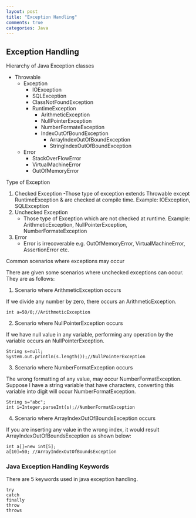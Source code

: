 ```yaml
---
layout: post
title: "Exception Handling"
comments: true
categories: Java
---
```


## Exception Handling

Hierarchy of Java Exception classes
* Throwable
    - Exception
        - IOException
        - SQLException
        - ClassNotFoundException
        - RuntimeException
            - ArithmeticException
            - NullPointerException
            - NumberFormateException
            - IndexOutOfBoundException
                - ArrayIndexOutOfBoundException
                - StringIndexOutOfBoundException
    - Error
        - StackOverFlowError
        - VirtualMachineError
        - OutOfMemoryError
        

Type of Exception
1. Checked Exception
    -Those type of exception extends Throwable except RuntimeException & are checked at compile time. Example: IOException, SQLException
2. Unchecked Exception
    - Those type of Exception which are not checked at runtime. Example: ArithmeticException, NullPointerException, NumberFormateException 
3. Error
    - Error is irrecoverable e.g. OutOfMemoryError, VirtualMachineError, AssertionError etc.
    

Common scenarios where exceptions may occur

There are given some scenarios where unchecked exceptions can occur. They are as follows:
1) Scenario where ArithmeticException occurs

If we divide any number by zero, there occurs an ArithmeticException.

    int a=50/0;//ArithmeticException  

2) Scenario where NullPointerException occurs

If we have null value in any variable, performing any operation by the variable occurs an NullPointerException.

    String s=null;  
    System.out.println(s.length());//NullPointerException  

3) Scenario where NumberFormatException occurs

The wrong formatting of any value, may occur NumberFormatException. Suppose I have a string variable that have characters, converting this variable into digit will occur NumberFormatException.

    String s="abc";  
    int i=Integer.parseInt(s);//NumberFormatException  

4) Scenario where ArrayIndexOutOfBoundsException occurs

If you are inserting any value in the wrong index, it would result ArrayIndexOutOfBoundsException as shown below:

    int a[]=new int[5];  
    a[10]=50; //ArrayIndexOutOfBoundsException  

### Java Exception Handling Keywords

There are 5 keywords used in java exception handling.

    try
    catch
    finally
    throw
    throws
